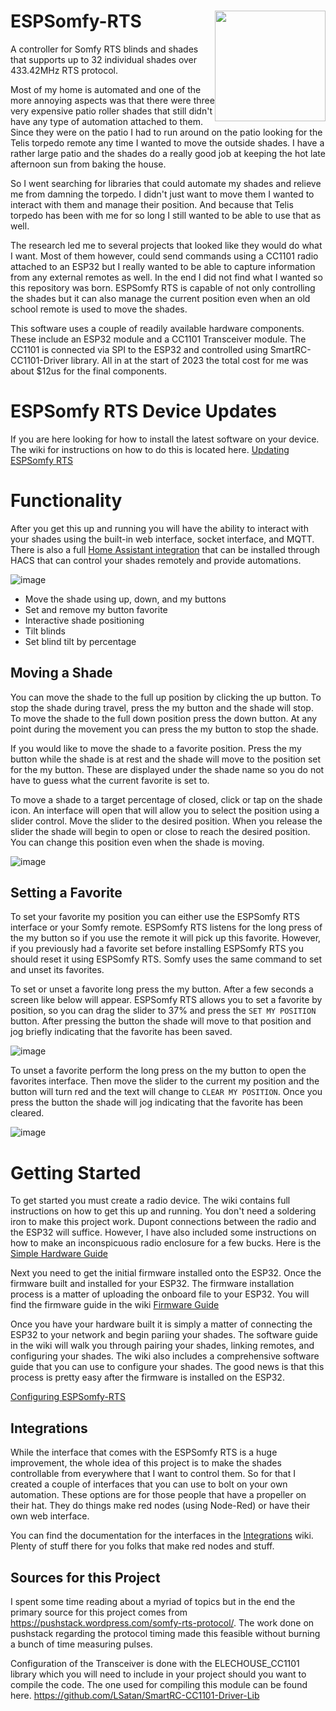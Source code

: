 # ESPSomfy-RTS <image src="https://user-images.githubusercontent.com/47839015/218898940-3541b360-5c49-4e38-a918-392cd0408b76.png" style="width:177px;display:inline-block;float:right"></image>

A controller for Somfy RTS blinds and shades that supports up to 32 individual shades over 433.42MHz RTS protocol.

Most of my home is automated and one of the more annoying aspects was that there were three very expensive patio roller shades that still didn't have any type of automation attached to them.  Since they were on the patio I had to run around on the patio looking for the Telis torpedo remote any time I wanted to move the outside shades.  I have a rather large patio and the shades do a really good job at keeping the hot late afternoon sun from baking the house.

So I went searching for libraries that could automate my shades and relieve me from damning the torpedo.  I didn't just want to move them I wanted to interact with them and manage their position.  And because that Telis torpedo has been with me for so long I still wanted to be able to use that as well.

The research led me to several projects that looked like they would do what I want.  Most of them however, could send commands using a CC1101 radio attached to an ESP32 but I really wanted to be able to capture information from any external remotes as well.  In the end I did not find what I wanted so this repository was born. ESPSomfy RTS is capable of not only controlling the shades but it can also manage the current position even when an old school remote is used to move the shades.

This software uses a couple of readily available hardware components.  These include an ESP32 module and a CC1101 Transceiver module.  The CC1101 is connected via SPI to the ESP32 and controlled using SmartRC-CC1101-Driver library.  All in at the start of 2023 the total cost for me was about $12us for the final components.

# ESPSomfy RTS Device Updates
If you are here looking for how to install the latest software on your device. The wiki for instructions on how to do this is located here. [Updating ESPSomfy RTS](https://github.com/rstrouse/ESPSomfy-RTS/wiki/Updating-ESPSomfy-RTS)

# Functionality
After you get this up and running you will have the ability to interact with your shades using the built-in web interface, socket interface, and MQTT.  There is also a full [Home Assistant integration](https://github.com/rstrouse/ESPSomfy-RTS-HA) that can be installed through HACS that can control your shades remotely and provide automations.

![image](https://user-images.githubusercontent.com/47839015/224559426-c81422c0-cdfe-45f9-a9c2-0c727619cdf9.png)

* Move the shade using up, down, and my buttons
* Set and remove my button favorite
* Interactive shade positioning
* Tilt blinds
* Set blind tilt by percentage

## Moving a Shade
You can move the shade to the full up position by clicking the up button.  To stop the shade during travel, press the my button and the shade will stop.  To move the shade to the full down position press the down button.  At any point during the movement you can press the my button to stop the shade.

If you would like to move the shade to a favorite position.  Press the my button while the shade is at rest and the shade will move to the position set for the my button.  These are displayed under the shade name so you do not have to guess what the current favorite is set to.

To move a shade to a target percentage of closed, click or tap on the shade icon.  An interface will open that will allow you to select the position using a slider control.  Move the slider to the desired position.  When you release the slider the shade will begin to open or close to reach the desired position.  You can change this position even when the shade is moving.

![image](https://user-images.githubusercontent.com/47839015/224559596-aa98d015-ee74-41f1-a852-3018f861e354.png)


## Setting a Favorite
To set your favorite my position you can either use the ESPSomfy RTS interface or your Somfy remote.  ESPSomfy RTS listens for the long press of the my button so if you use the remote it will pick up this favorite.  However, if you previously had a favorite set before installing ESPSomfy RTS you should reset it using ESPSomfy RTS.  Somfy uses the same command to set and unset its favorites.

To set or unset a favorite long press the my button.  After a few seconds a screen like below will appear.  ESPSomfy RTS allows you to set a favorite by position, so you can drag the slider to 37% and press the `SET MY POSITION` button.  After pressing the button the shade will move to that position and jog briefly indicating that the favorite has been saved.

![image](https://user-images.githubusercontent.com/47839015/224559730-859d3f9c-177c-46c3-9fb4-1a7df2cac505.png)

To unset a favorite perform the long press on the my button to open the favorites interface.  Then move the slider to the current my position and the button will turn red and the text will change to `CLEAR MY POSITION`.  Once you press the button the shade will jog indicating that the favorite has been cleared.

![image](https://user-images.githubusercontent.com/47839015/224559837-ad28b843-49ab-468c-8b8c-1ad470775750.png)

# Getting Started
To get started you must create a radio device.  The wiki contains full instructions on how to get this up and running.  You don't need a soldering iron to make this project work. Dupont connections between the radio and the ESP32 will suffice.  However, I have also included some instructions on how to make an inconspicuous radio enclosure for a few bucks.  Here is the [Simple Hardware Guide](https://github.com/rstrouse/ESPSomfy-RTS/wiki/Simple-ESPSomfy-RTS-device)

Next you need to get the initial firmware installed onto the ESP32.  Once the firmware built and installed for your ESP32.  The firmware installation process is a matter of uploading the onboard file to your ESP32.  You will find the firmware guide in the wiki [Firmware Guide](https://github.com/rstrouse/ESPSomfy-RTS/wiki/Installing-the-Firmware)

Once you have your hardware built it is simply a matter of connecting the ESP32 to your network and begin pariing your shades.  The software guide in the wiki will walk you through pairing your shades, linking remotes, and configuring your shades.  The wiki also includes a comprehensive software guide that you can use to configure your shades.  The good news is that this process is pretty easy after the firmware is installed on the ESP32.

[Configuring ESPSomfy-RTS](https://github.com/rstrouse/ESPSomfy-RTS/wiki/Configuring-the-Software)


## Integrations
While the interface that comes with the ESPSomfy RTS is a huge improvement, the whole idea of this project is to make the shades controllable from everywhere that I want to control them.  So for that I created a couple of interfaces that you can use to bolt on your own automation.  These options are for those people that have a propeller on their hat.  They do things make red nodes (using Node-Red) or have their own web interface.

You can find the documentation for the interfaces in the [Integrations](https://github.com/rstrouse/ESPSomfy-RTS/wiki/Integrations) wiki.  Plenty of stuff there for you folks that make red nodes and stuff.
  
## Sources for this Project
I spent some time reading about a myriad of topics but in the end the primary source for this project comes from https://pushstack.wordpress.com/somfy-rts-protocol/.  The work done on pushstack regarding the protocol timing made this feasible without burning a bunch of time measuring pulses.  
  
Configuration of the Transceiver is done with the ELECHOUSE_CC1101 library which you will need to include in your project should you want to compile the code.  The one used for compiling this module can be found here. https://github.com/LSatan/SmartRC-CC1101-Driver-Lib

  
 






